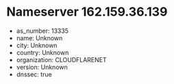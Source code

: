 # Nameserver 162.159.36.139

* as_number: 13335
* name: Unknown
* city: Unknown
* country: Unknown
* organization: CLOUDFLARENET
* version: Unknown
* dnssec: true
